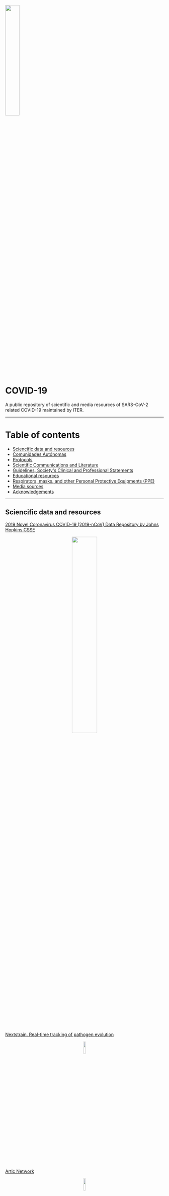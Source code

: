 <p align="left">
  <a href="https://www.iter.es" title="Instituto Tecnológico y de Energ&iacute;as Renovables (ITER) / Institute of Technology and Renewable Energy (ITER)">
    <img src="https://www.iter.es/wp-content/uploads/2016/05/logo.png" width="30%" />
  </a>
</p>

# COVID-19
A public repository of scientific and media resources of SARS-CoV-2 related COVID-19 maintained by ITER.
<hr>

# Table of contents #
<ul>
  <li><a href="#Sciencific data and resources" >Sciencific data and resources</a></li>
  <li><a href="#Comunidades Autónomas" >Comunidades Aut&oacute;nomas</a></li>
  <li><a href="#Protocols">Protocols</a></li>
  <li><a href="#Scientific Communications and Literature" >Scientific Communications and Literature</a></li>
  <li><a href="#Guidelines, Society's Clinical and Professional Statements">Guidelines, Society's Clinical and Professional Statements</a></li>
  <li><a href="#Educational resources">Educational resources</a></li>
  <li><a href="#Respirators, masks, and other Personal Protective Equipments (PPE)">Respirators, masks, and other Personal Protective Equipments (PPE)</a></li>
  <li><a href="#Media sources">Media sources</a></li>
  <li><a href="#Acknowledgements">Acknowledgements</a></li>
  </ul>
<hr>

<a name="Sciencific data and resources"></a>
## Sciencific data and resources ##
[2019 Novel Coronavirus COVID-19 (2019-nCoV) Data Repository by Johns Hopkins CSSE](https://github.com/CSSEGISandData/COVID-19)
<p align="center">
  <a href="https://github.com/CSSEGISandData/COVID-19" title="See this resource">
    <img src="https://github.com/genomicsITER/COVID-19/blob/master/JHU-CSSE_dashboard.png" width="40%" />
  </a>
</p>

[Nextstrain. Real-time tracking of pathogen evolution](https://nextstrain.org/)
<p align="center">
  <a href="https://nextstrain.org/" title="See this resource">
    <img src="https://nextstrain.org/dist/ea8c3e13e8c17436264760d638ab970e.png" width="10%" />
  </a>
</p>

[Artic Network](https://artic.network/ncov-2019)
<p align="center">
    <a href="https://artic.network/ncov-2019" title="See this resource">
      <img src="https://artic.network/assets/images/artic-logo-sticker.png" width="10%" />
    </a> 
</p>

[GISAID](https://www.gisaid.org/)
<p align="center">
    <a href="https://www.gisaid.org/" title="See this resource">
      <img src="https://www.gisaid.org/fileadmin/gisaid/img/schild.png" width="20%"/>
    </a> 
</p>

[NCBI SARS-CoV-2 (Severe acute respiratory syndrome coronavirus 2) Sequences](https://www.ncbi.nlm.nih.gov/genbank/sars-cov-2-seqs/)

[Virological](http://virological.org/)
<p align="center">
    <a href="http://virological.org/" title="See this resource">
      <img src="http://virological.org/uploads/default/original/1X/7897c4e655617c4b6fe71a98eaa97a38778f0623.png" width="20%"/>
    </a> 
</p>

[National Genomics Data Center, Beijing Institute of Genomics, Chinese Academy of Sciences](https://bigd.big.ac.cn/ncov/v2?lang=en) [Released genomes](https://bigd.big.ac.cn/ncov/release_genome)
<p align="center">
    <a href="https://bigd.big.ac.cn/ncov/v2?lang=en" title="See this resource">
      <img src="https://bigd.big.ac.cn/static/image/nsti.png" width="20%"/>
    </a> 
</p>

[EMBL-EBI COVID-19 Portal](https://www.ebi.ac.uk/covid-19)
<p align="center">
    <a href="https://www.ebi.ac.uk/covid-19" title="See this resource">
      <img src="https://github.com/genomicsITER/COVID-19/blob/master/EMBL-EBI-COVID19.png" width="30%"/>
    </a> 
</p>

[Nanopore (ONT) Novel Coronavirus information(COVID-19)](https://nanoporetech.com/about-us/news/novel-coronavirus-covid-19-information-and-updates)
<p align="center">
    <a href="https://nanoporetech.com/about-us/news/novel-coronavirus-covid-19-information-and-updates" title="See this resource">
      <img src="https://nanoporetech.com/themes/custom/nanopore/images/ont-logo.svg" width="40%"/>
    </a> 
</p>

[Clustering COVID-19 research papers](https://gclen.github.io/covid19-kaggle/plots/umap_covid-19_interactive.html)

[Análisis de los datos de COVID-19 en España, por Z Data Labs](https://zzdatalabs.com/coronavirus-es/)
<p align="center">
    <a href="https://zzdatalabs.com/coronavirus-es/" title="See this resource">
      <img src="https://zzdatalabs.com/wp-content/uploads/2019/07/Extended_headerAsset-21.png" width="40%"/>
    </a> 
</p>

[COVID-19 3D visualizer](https://www.covidvisualizer.com/)
<p align="center">
    <a href="https://www.covidvisualizer.com/" title="See this resource">
      <img src="https://github.com/genomicsITER/COVID-19/blob/master/covidvisualizer.com.png" width="30%"/>
    </a> 
</p>

[Coronavirus COVID-19 Global Cases by the Center for Systems Science and Engineering (CSSE) at Johns Hopkins University (JHU)](https://www.arcgis.com/apps/opsdashboard/index.html#/bda7594740fd40299423467b48e9ecf6)

[Uniform analysis of coronavirus and SARS-COV-2 nanopore direct RNA sequencing datasets using MasterOfPores](https://biocorecrg.github.io/covid/)

[European Centre for Disease Prevention and Control](https://data.europa.eu/euodp/en/data/dataset/covid-19-coronavirus-data)
[European Centre for Disease Prevention and Control, data](https://www.ecdc.europa.eu/en/publications-data/download-todays-data-geographic-distribution-covid-19-cases-worldwide)
<p align="center">
    <a href="https://www.ecdc.europa.eu/en/publications-data/download-todays-data-geographic-distribution-covid-19-cases-worldwide" title="See this resource">
      <img src="https://data.europa.eu/euodp/sites/all/themes/openDataPortalTheme/images/odp_en.png" width="40%"/>
    </a> 
</p>

[European Data Portal, data for Spain, Evolución de enfermedad por el coronavirus (COVID-19)](https://www.europeandataportal.eu/data/datasets?locale=en&query=covid%20&page=1&country=es)
<p align="center">
    <a href="https://www.europeandataportal.eu/data/datasets?locale=en&query=covid%20&page=1&country=es" title="See this resource">
      <img src="https://data.europa.eu/euodp/sites/all/themes/openDataPortalTheme/images/odp_en.png" width="40%"/>
    </a> 
</p>

[IHME, Institute for Health Metrics and Evaluation, USA data](https://covid19.healthdata.org/projections?sfns=mo)
<p align="center">
    <a href="https://covid19.healthdata.org/projections?sfns=mo" title="See this resource">
      <img src="https://covid19.healthdata.org/dist/images/ihme-logo.svg" width="30%"/>
    </a> 
</p>

<hr>

[Ministerio de Sanidad, España](https://www.mscbs.gob.es/profesionales/saludPublica/ccayes/alertasActual/nCov-China/home.html)
<br>
<p align="center">
    <a href="https://www.mscbs.gob.es/profesionales/saludPublica/ccayes/alertasActual/nCov-China/home.html" title="See this resource">
      <img src="https://www.mscbs.gob.es/diseno/img/BANER-CORONAVIRUS-900X100.jpg" width="60%"/>
    </a> 
</p>

[Informes MoMo (Sistema de Monitorización de la Mortalidad Diaria (Sistema MoMo) del Instituto de Salud Carlos III](https://www.isciii.es/QueHacemos/Servicios/VigilanciaSaludPublicaRENAVE/EnfermedadesTransmisibles/MoMo/Paginas/Informes-MoMo-2020.aspx)
<p align="center">
    <a href="https://www.isciii.es/QueHacemos/Servicios/VigilanciaSaludPublicaRENAVE/EnfermedadesTransmisibles/MoMo/Paginas/Informes-MoMo-2020.aspx" title="See this resource">
      <img src="https://www.isciii.es/Style%20Library/ISCIII.Portal/imagenes/LogoISCIII.svg" width="40%"/>
    </a> 
</p>

<p align="right">
  <a href="#covid-19" title="Up">
    <img src="https://github.com/genomicsITER/COVID-19/blob/master/home-icon.png" style="float: right; margin: 10px; padding: 2px;" />
  </a>
</p>

<hr>

<a name="Comunidades Autónomas"></a>
> List of institutional websites for the governments of each of the Spanish Autonomous Regions (17) and Cities (2).

Comunidades y Ciudades Aut&oacute;nomas:
<ul>

<li>
<a href="https://www.aragon.es/coronavirus" title="See this resource">Aragón</a>
</li>

<li>
<a href="https://www.asturias.es/portal/site/webasturias/menuitem.4b280f8214549ead3e2d6f77f2300030/?vgnextoid=bae12eee144c0710VgnVCM10000097030a0aRCRD&vgnextchannel=d682d22a18b6e210VgnVCM1000002f030003RCRD&i18n.http.lang=es" title="See this resource">Principado de Asturias</a>
</li>

<li>
<a href="https://sanidad.castillalamancha.es/ciudadanos/enfermedades-infecciosas/coronavirus" title="See this resource">Castilla La Mancha</a>
<a href="https://sanidad.castillalamancha.es/ciudadanos/enfermedades-infecciosas/coronavirus/actualizacion-de-casos-en-castilla-la-mancha" title="See this resource">Datos</a>
</li>

<li>
<a href="https://www.gobiernodecanarias.org/sanidad/scs/covid19" title="See this resource">Portal del GOBCAN con el seguimiento de la pandemia por SARS-Cov-2</a>
<a href="https://www3.gobiernodecanarias.org/sanidad/scs/content/dcb400c5-6504-11ea-9a8e-719d4b52bf6c/InformeCasosCOVID-19.pdf" title="See this resource">Canarias. Informes epidemiológicos de Salud Pública de la Consejería de Sanidad del Gobierno Autónomo de Canarias</a>
</li>

<li>
<a href="https://www.aspb.cat/documents/covid19-cast/" title="See this resource">Generalitat de Catalunya</a>
<a href="http://aquas.gencat.cat/ca/actualitat/ultimes-dades-coronavirus" title="See this resource">Datos</a>
</li>

<li>
<a href="http://saludcantabria.es/index.php?mact=News,cntnt01,detail,0&cntnt01articleid=2145&cntnt01origid=15&cntnt01returnid=289" title="See this resource">Cantabria</a>
</li>

<li>
<a href="https://www.ceuta.es/ceuta/index.php" title="See this resource">Ciudad Autónoma de Ceuta</a>
</li>

<li>
<a href="http://www.caib.es/sites/coronavirus/es/portada/" title="See this resource">Govern Illes Balears</a>
</li>

<li>
<a href="https://www.juntadeandalucia.es/organismos/saludyfamilias/areas/salud-vida/paginas/Nuevo_Coronavirus.html" title="See this resource">Junta de Andalucía</a>
</li>

<li>
<a href="http://www.juntaex.es/web/" title="See this resource">Junta de Extremadura</a>
</li>

<li>
<a href="https://coronavirus.sergas.gal/" title="See this resource">Xunta de Galicia</a>
</li>

<li>
<a href="https://analisis.datosabiertos.jcyl.es/pages/coronavirus/situacin-actual#situacin-actual" title="See this resource">Junta de Castilla y León. Situación epidemiológica del coronavirus en Castilla y León — Análisis de datos abiertos JCyL</a>
</li>

<li>
<a href="https://www.comunidad.madrid/servicios/salud/2019-nuevo-coronavirus" title="See this resource">Madrid</a>
</li>

<li>
<a href="https://www.melilla.es/melillaPortal/index.jsp" title="See this resource">Ciudad Autónoma de Melilla</a>
</li>

<li>
<a href="https://www.navarra.es/es/web/coronavirus/inicio" title="See this resource">Navarra</a>
<a href="https://www.navarra.es/es/web/coronavirus/situacion-actua" title="See this resource">Datos</a>
</li>

<li>
<a href="https://www.osakidetza.euskadi.eus/inicio/" title="See this resource">País Vasco</a>
</li>

<li>
<a href="http://www.carm.es/web/pagina?IDCONTENIDO=106861&IDTIPO=10&RASTRO=c$m122,70" title="See this resource">Región de Murcia</a>
</li>

<li>
<a href="https://web.larioja.org/" title="See this resource">La Rioja</a>
</i>

<li>
<a href="http://infocoronavirus.gva.es/" title="See this resource">Generalitat Valenciana</a>
</li>

</ul>

<p align="right">
  <a href="#covid-19" title="Up">
    <img src="https://github.com/genomicsITER/COVID-19/blob/master/home-icon.png" style="float: right; margin: 10px; padding: 2px;" />
  </a>
</p>

[Casos de Covid-19 en España por Comunidades Autónomas, by CJP](https://public.flourish.studio/visualisation/1693192/)

<hr>

[Instituto de Matemática Interdisciplinar de la Universitat Politécnica de Valencia (UPV) Modelling Uncertainty Quantification, Reports in PDF](https://www.imm.upv.es/covid-19/) [Modelización epidemiolgica: Informes](https://covid19.webs.upv.es/informes.html)

<p align="center">
    <a href="https://www.imm.upv.es/covid-19/" title="See this resource">
      <img src="http://covid19.webs.upv.es//IMAGES/MUNQU.png" width="20%"/>
    </a> 
</p>

[Bioinformatics Unit of Instituto de Salud Carlos III (Spain)](https://github.com/BU-ISCIII/SARS-Cov2_analysis) 

<p align="center">
    <a href="https://github.com/BU-ISCIII/SARS-Cov2_analysis" title="See this resource">
      <img src="https://github.com/BU-ISCIII/SARS-Cov2_analysis/blob/master/BU_ISCIII_logo.png" width="30%"/>
    </a> 
</p>

[SARS-CoV-2 Galaxy Project](https://github.com/galaxyproject/SARS-CoV-2) 
<p align="center">
    <a href="https://github.com/galaxyproject/SARS-CoV-2" title="See this resource">
      <img src="https://raw.githubusercontent.com/galaxyproject/SARS-CoV-2/master/genomics/img/galaxy_logo.png" width="20%"/>
    </a> 
</p>

[COVID-19 scenarios](https://neherlab.org/covid19/) 

[Imperial College London reports](https://www.imperial.ac.uk/mrc-global-infectious-disease-analysis/news--wuhan-coronavirus/) 


[NIH Coronavirus Disease 2019 Situation Summary](https://www.nih.gov/health-information/coronavirus) 
<p align="center">
    <a href="https://www.nih.gov/health-information/coronavirus" title="See this resource">
      <img src="https://www.nih.gov/sites/all/themes/nih/images/nih-logo-color.png" width="30%"/>
    </a> 
</p>

[Bioinformatics resources for SARS-CoV-2](http://www.clinbioinfosspa.es/CovidResources) 

[Coronavirus analysis tools developed by scientists at the University of Tartu, Estonia](https://koroona.ut.ee/?lang=en)

[SARS-CoV-2 Sequencing Resources](https://github.com/CDCgov/SARS-CoV-2_Sequencing) 

[COVID-19 Open Research Dataset Challenge (CORD-19)](https://www.kaggle.com/allen-institute-for-ai/CORD-19-research-challenge) 
<p align="center">
    <a href="https://www.kaggle.com/allen-institute-for-ai/CORD-19-research-challenge" title="See this resource">
      <img src="https://www.kaggle.com/static/images/site-logo.png" width="20%"/>
    </a> 
</p>

[World-o-Meter](https://www.worldometers.info/coronavirus/) 
<p align="center">
    <a href="https://www.worldometers.info/coronavirus/" title="See this resource">
      <img src="https://www.worldometers.info/img/worldometers-logo.gif" width="30%"/>
    </a> 
</p>

[How many tests for COVID-19 are being performed around the world?](https://ourworldindata.org/covid-testing) 

[Epidemic Calculator](http://gabgoh.github.io/COVID/index.html) 
<p align="center">
    <a href="http://gabgoh.github.io/COVID/index.html" title="See this resource">
      <img src="https://github.com/genomicsITER/COVID-19/blob/master/epidemic_calculator.png" width="30%"/>
    </a> 
</p>

[SARS-CoV-2 pathways](https://www.wikipathways.org/index.php/Portal:Disease/COVIDPathways) 
<p align="center">
    <a href="https://www.wikipathways.org/index.php/Portal:Disease/COVIDPathways" title="See this resource">
      <img src="https://www.wikipathways.org//skins/common/images/wplogo_125.png" width="20%"/>
    </a> 
</p>

[Evolución del coronavirus (COVID-19) en Euskadi](https://opendata.euskadi.eus/catalogo/-/evolucion-del-coronavirus-covid-19-en-euskadi/) 
<p align="center">
    <a href="https://opendata.euskadi.eus/catalogo/-/evolucion-del-coronavirus-covid-19-en-euskadi/" title="See this resource">
      <img src="https://opendata.euskadi.eus/images/w79-logo_opendata.gif" width="30%"/>
    </a> 
</p>

[CDC Morbidity and Mortality Weekly Report (MMWR) Novel Coronavirus Reports](https://www.cdc.gov/mmwr/Novel_Coronavirus_Reports.html) 

[COVID-19 R-shiny codes](https://github.com/topics/covid-19) 

[CDC Information for Laboratories RT-PCR resources](https://www.cdc.gov/coronavirus/2019-ncov/lab/index.html) 

[COVID-19 Tracker Shiny app in R](https://mentalbreaks.shinyapps.io/covid19/)

[United Against COVID-19](http://united-against-covid.org/)

[PolyMath COVID-19 dataset clearinghouse](http://michaelnielsen.org/polymath1/index.php?title=COVID-19_dataset_clearinghouse)

[Discourse Data Against Covid19](https://discourse.data-against-covid.org/)

[DataStudio International-Domestic spreading of 2019-nCoV-V4](https://datastudio.google.com/reporting/3ffd36c3-0272-4510-a140-39e288a9f15c/page/U5lCB)
<p align="center">
    <a href="https://datastudio.google.com/reporting/3ffd36c3-0272-4510-a140-39e288a9f15c/page/U5lC" title="See this resource">
      <img src="https://github.com/genomicsITER/COVID-19/blob/master/International_Domestic_SpreadingCOVID-19.png" width="30%"/>
    </a> 
</p>

[CSVS Babelomics Collaborative Spanish Variant Server to visualize polimorphisms in the Spanish population in genes related with COVIDー19](https://twitter.com/CSVS_es/status/1244286199243603972)

[Jupyter R notebook for prediction modelling of Covid-19 data. Predictive modelling of 2019-nCov outbreak data in Canary Islands. Departamento de Matemáticas, Estadística e Investigación Operativa, ULL](https://github.com/ULL-STAT/covid19_model)
<p align="center">
    <a href="https://github.com/ULL-STAT/covid19_model" title="See this resource">
      <img src="https://github.com/genomicsITER/COVID-19/blob/master/COVID-19_ULL.png" width="30%"/>
    </a> 
</p>


<p align="right">
  <a href="#covid-19" title="Up">
    <img src="https://github.com/genomicsITER/COVID-19/blob/master/home-icon.png" style="float: right; margin: 10px; padding: 2px;" />
  </a>
</p>

<hr>

<a name="Protocols"></a>
## Protocols ##

[Shared SARS-COV-2 DIAGNOSTIC PIPELINES at FinDX](https://www.finddx.org/covid-19/pipeline/)
<p align="center">
    <a href="https://www.finddx.org/covid-19/pipeline/" title="See this resource">
      <img src="https://www.finddx.org/wp-content/themes/find/img/logo_header.svg" width="15%"/>
    </a> 
</p>

[WHO Coronavirus disease (COVID-19) technical guidance: Laboratory testing for 2019-nCoV in humans (Updated March 25, 2020)](https://www.who.int/emergencies/diseases/novel-coronavirus-2019/technical-guidance/laboratory-guidance) [In-house developed molecular assays, not validated, probably still under development, but not necessarily updated here](https://www.who.int/docs/default-source/coronaviruse/whoinhouseassays.pdf?sfvrsn=de3a76aa_2)

<ul>
<li>
<a href="http://ivdc.chinacdc.cn/kyjz/202001/t20200121_211337.html" title="See this resorce">China CDC Primers and probes for detection 2019-nCoV (24 January 2020)</a>
  </li>
<li>
<a href="https://www.who.int/docs/default-source/coronaviruse/protocol-v2-1.pdf?sfvrsn=a9ef618c_2" title="See this resorce">Diagnostic detection of Wuhan coronavirus 2019 by real-time RT-PCR – Charité, Berlin Germany (17 January 2020)</a>
  </li>
<li>
<a href="https://www.who.int/docs/default-source/coronaviruse/peiris-protocol-16-1-20.pdf?sfvrsn=af1aac73_4" title="See this resorce">Detection of 2019 novel coronavirus (2019-nCoV) in suspected human cases by RT-PCR – Hong Kong University (23 January 2020)</a>
  </li>
<li>
<a href="https://www.who.int/docs/default-source/coronaviruse/conventional-rt-pcr-followed-by-sequencing-for-detection-of-ncov-rirl-nat-inst-health-t.pdf?sfvrsn=42271c6d_4" title="See this resorce">PCR and sequencing protocol for 2019-nCoV - Department of Medical Sciences, Ministry of Public Health, Thailand (Updated 28 January 2020)</a>
  </li>
<li>
<a href="https://www.who.int/docs/default-source/coronaviruse/method-niid-20200123-2.pdf?sfvrsn=fbf75320_7" title="See this resorce">PCR and sequencing protocols for 2019-nCoV- National Institute of Infectious Diseases Japan (24 January 2020)</a>
  </li>
<li>
<a href="https://www.fda.gov/media/134922/download" title="See this resorce">US CDC Real-Time RT-PCR Panel for Detection 2019-Novel Coronavirus (28 January 2020)</a>
  </li>
<li>
<a href="https://www.who.int/docs/default-source/coronaviruse/uscdcrt-pcr-panel-primer-probes.pdf?sfvrsn=fa29cb4b_2" title="See this resorce">US CDC panel primer and probes– U.S. CDC, USA (28 January 2020)</a>
  </li>
<li>
<a href="https://www.who.int/docs/default-source/coronaviruse/real-time-rt-pcr-assays-for-the-detection-of-sars-cov-2-institut-pasteur-paris.pdf?sfvrsn=3662fcb6_2" title="See this resorce">Real-time RT-PCR assays for the detection of SARS-CoV-2 Institut Pasteur, Paris (2 March 2020)</a>
  </li>
</ul>
  
[RT-qPCR detection of SARS-CoV-2 RNA from patient nasopharyngeal swab using Qiagen RNEasy kits or directly via omission of an extraction step](https://www.biorxiv.org/content/10.1101/2020.03.20.001008v1) 

[Broad Institute](https://www.broadinstitute.org/files/publications/special/COVID-19%20detection%20(updated).pdf) 


[Analytical sensibility and specificity of two RT-qPCR protocols for SARS-CoV-2 detection performed in an automated workflow](https://www.medrxiv.org/content/10.1101/2020.03.07.20032326v1) 

[NIID Japan](https://www.niid.go.jp/niid/en/2019-ncov-e/9334-ncov-vir3-2.html)
[Detection of second case of 2019-nCoV infection in Japan](https://www.niid.go.jp/niid/en/examination.html)

[USA CDC Center for Disease and Control Coronavirus Disease 2019 (COVID-19)](https://www.cdc.gov/coronavirus/2019-ncov/lab/index.html?CDC_AA_refVal=https%3A%2F%2Fwww.cdc.gov%2Fcoronavirus%2F2019-ncov%2Flab%2Frt-pcr-detection-instructions.html) 
[RT-PCR protocol](https://www.fda.gov/media/134922/download) 

[Chinese Center for Disease and Control and Prevention](http://www.chinacdc.cn/en/COVID19/)
[China CDC Real-time RT-PCR protocol](http://www.chinacdc.cn/en/COVID19/202003/P020200323390496137554.pdf)

<p align="right">
  <a href="#covid-19" title="Up">
    <img src="https://github.com/genomicsITER/COVID-19/blob/master/home-icon.png" style="float: right; margin: 10px; padding: 2px;" />
  </a>
</p>

<hr>

<a name="Scientific Communications and Literature"></a>
## Scientific Communications and Literature
> Reminder. Notice that a number of these papers might be preliminary reports that have not been peer-reviewed. 
> They should not be regarded as conclusive, guide clinical practice/health-related behavior, or be reported in news media as established information.
<br />

[SemanticScholar COVID-19 Open Research Dataset (CORD-19)](https://pages.semanticscholar.org/coronavirus-research)
<p align="center">
    <a href="https://pages.semanticscholar.org/coronavirus-research" title="See this resource">
      <img src="https://github.com/genomicsITER/COVID-19/blob/master/CORD-19.png" width="40%"/>
    </a> 
</p>

[Early warnings of novel coronavirus from genomic epidemiology and the global open scientific response](https://bedford.io/blog/genomic-epi-for-ncov-response/) 

[A Novel Coronavirus from Patients with Pneumonia in China, 2019](https://www.nejm.org/doi/10.1056/NEJMoa2001017) 

[Novel 2019 coronavirus genome](http://virological.org/t/novel-2019-coronavirus-genome/319) 

[Early Transmission Dynamics in Wuhan, China, of Novel Coronavirus–Infected Pneumonia](https://www.nejm.org/doi/full/10.1056/NEJMoa2001316) 

[Aerosol and Surface Stability of SARS-CoV-2 as Compared with SARS-CoV-1](https://www.nejm.org/doi/full/10.1056/NEJMc2004973) 

[A pneumonia outbreak associated with a new coronavirus of probable bat origin](https://www.nature.com/articles/s41586-020-2012-7?WT.ec_id=NATURE-20200312) 

[Research and Development on Therapeutic Agents and Vaccines for COVID-19 and Related Human Coronavirus Diseases](https://pubs.acs.org/doi/10.1021/acscentsci.0c00272) 

[A new coronavirus associated with human respiratory disease in China](https://www.nature.com/articles/s41586-020-2008-3?WT.ec_id=NATURE-20200312) 

[Rational use of face masks in the COVID-19 pandemic](https://www.thelancet.com/journals/lanres/article/PIIS2213-2600(20)30134-X) 

[Three Emerging Coronaviruses in Two Decades
The Story of SARS, MERS, and Now COVID-19](https://academic.oup.com/ajcp/article/153/4/420/5735509) 

[Genomic characterisation and epidemiology of 2019 novel coronavirus: implications for virus origins and receptor binding](https://www.sciencedirect.com/science/article/pii/S0140673620302518) 

[Characteristics of pediatric SARS-CoV-2 infection and potential evidence for persistent fecal viral shedding](https://doi.org/10.1038/s41591-020-0817-4) 

[A contingency plan for the management of the 2019 novel coronavirus outbreak in neonatal intensive care units](https://www.thelancet.com/journals/lanchi/article/PIIS2352-4642(20)30040-7/fulltext) 

[Managing neonates with respiratory failure due to SARS-CoV-2](https://www.thelancet.com/journals/lanchi/article/PIIS2352-4642(20)30073-0/fulltext) 

[Clinical course and risk factors for mortality of adult inpatients with COVID-19 in Wuhan, China: a retrospective cohort study](https://www.thelancet.com/journals/lancet/article/PIIS0140-6736(20)30566-3/fulltext) 

[Clinical Features of 69 Cases with Coronavirus Disease 2019 in Wuhan,China](https://doi.org/10.1093/cid/ciaa272) 

[Coronavirus Disease 2019: Coronaviruses and Blood Safety](https://doi.org/10.1016/j.tmrv.2020.02.003) 

[COVID-19: what is next for public health?](https://doi.org/10.1016/S0140-6736(20)30374-3) 

[Transmission of 2019-nCoV Infection from an Asymptomatic Contact in Germany](https://www.nejm.org/doi/full/10.1056/NEJMc2001468) 

[Understanding of COVID-19 based on current evidence](https://www.ncbi.nlm.nih.gov/pubmed/32096567) 

[Aerosol and Surface Stability of SARS-CoV-2 as Compared with SARS-CoV-1](https://www.nejm.org/doi/full/10.1056/NEJMc2004973) 

[Clinical Characteristics of Coronavirus Disease 2019 in China](https://www.nejm.org/doi/full/10.1056/NEJMoa2002032) 

[A Trial of Lopinavir–Ritonavir in Adults Hospitalized with Severe Covid-19](https://www.nejm.org/doi/full/10.1056/NEJMoa2001282) 

[CDC Coronavirus Disease 2019 (COVID-19) publications](https://www.cdc.gov/coronavirus/2019-ncov/publications.html) 

[Positive RT-PCR Test Results in Patients Recovered From COVID-19](https://jamanetwork.com/journals/jama/fullarticle/2762452) 

[Detection of 2019 novel coronavirus (2019-nCoV) by real-time RT-PCR](https://www.eurosurveillance.org/content/10.2807/1560-7917.ES.2020.25.3.2000045) 

[Molecular Diagnosis of a Novel Coronavirus (2019-nCoV) Causing an Outbreak of Pneumonia](https://academic.oup.com/clinchem/advance-article/doi/10.1093/clinchem/hvaa029/5719336) 

[NIID National Institute for Infectious Diseases Manual for the Detection of Pathogen 2019-nCoV](https://www.niid.go.jp/niid/en/examination/9493-labmanual-en.html) 

[Coronavirus Disease 2019 (COVID-19) in Italy](https://jamanetwork.com/journals/jama/fullarticle/2763401) 

[Case-Fatality Rate and Characteristics of Patients Dying in Relation to COVID-19 in Italy](https://jamanetwork.com/journals/jama/fullarticle/2763667) 

[Critical Care Utilization for the COVID-19 Outbreak in Lombardy, Italy. Early Experience and Forecast During an Emergency Response](https://jamanetwork.com/journals/jama/fullarticle/2763188)

[Detection of SARS-CoV-2 in Different Types of Clinical Specimens](https://jamanetwork.com/journals/jama/fullarticle/2762997) 

[OVID-19 in Singapore—Current Experience: Critical Global Issues That Require Attention and Action](https://jamanetwork.com/journals/jama/fullarticle/2761890)

[Coronavirus Disease 2019 and Influenza](https://jamanetwork.com/journals/jama/fullarticle/2762386) 

[Coronavirus Infections—More Than Just the Common Cold](https://jamanetwork.com/journals/jama/fullarticle/2759815) 

[Direct RNA nanopore sequencing of full-length coronavirus genomes provides novel insights into structural variants and enables modification analysis](https://europepmc.org/article/MED/31439691) 

[Diagnosis of Acute Respiratory Syndrome Coronavirus 2 Infection by Detection of Nucleocapsid Protein](https://www.medrxiv.org/content/10.1101/2020.03.07.20032524v2)

[Direct RNA sequencing and early evolution of SARS-CoV-2](https://www.biorxiv.org/content/10.1101/2020.03.05.976167v1)

[Clinical course and risk factors for mortality of adult inpatients with COVID-19 in Wuhan, China: a retrospective cohort study](https://www.thelancet.com/journals/lancet/article/PIIS0140-6736(20)30566-3/fulltext)

[Transcriptional Inhibition of Host Viral Entry Proteins as a Therapeutic Strategy for SARS-CoV-2](https://www.preprints.org/manuscript/202003.0360/v1)

[Human leukocyte antigen susceptibility map for SARS-CoV-2](https://www.medrxiv.org/content/10.1101/2020.03.22.20040600v1)

[An international comparison of the second derivative of COVID-19 deaths after implementation of social distancing measures](https://www.medrxiv.org/content/10.1101/2020.03.25.20041475v1)

[Estimating the number of infections and the impact of nonpharmaceutical interventions on COVID-19 in 11 European countries](https://www.imperial.ac.uk/media/imperial-college/medicine/sph/ide/gida-fellowships/Imperial-College-COVID19-Europe-estimates-and-NPI-impact-30-03-2020.pdf)

[Susceptibility of ferrets, cats, dogs, and different domestic animals to SARS-coronavirus-2](https://www.biorxiv.org/content/10.1101/2020.03.30.015347v1)

[https://www.medrxiv.org/content/10.1101/2020.02.26.20028373v1.full.pdf](https://www.medrxiv.org/content/10.1101/2020.02.26.20028373v1)

[Development of a Laboratory-safe and Low-cost Detection Protocol for SARS-CoV-2 of the Coronavirus Disease 2019 (COVID-19)](http://www.en-journal.org/journal/view.html?doi=10.5607/en20009)

[Analytical sensibility and specificity of two RT-qPCR protocols for SARS-CoV-2 detection performed in an automated workflow](https://www.medrxiv.org/content/10.1101/2020.03.07.20032326v1)

[Clinical and virological data of the first cases of COVID-19 in Europe: a case series](https://www.sciencedirect.com/science/article/pii/S1473309920302000?via%3Dihub)

[SARS-CoV-2 detection from nasopharyngeal swab samples without RNA extraction](https://www.biorxiv.org/content/10.1101/2020.03.28.013508v1)

[Nature Special Report. Special report: The simulations driving the world’s response to COVID-19. How epidemiologists rushed to model the coronavirus pandemic](https://www.nature.com/articles/d41586-020-01003-6)

<p align="right">
  <a href="#covid-19" title="Up">
    <img src="https://github.com/genomicsITER/COVID-19/blob/master/home-icon.png" style="float: right; margin: 10px; padding: 2px;" />
  </a>
</p>

<hr>

<a name="Guidelines, Society's Clinical and Professional Statements"></a>
## Guidelines
> A colection of guides and documents from different natianal and international institutions with means to protect people againts COVID-19, including biosafety guidelines, decontamination recommendations and risks, etc. 
> The opinions expressed in there do not reflect ITER institutional position.

[WHO - Laboratory Biosafety Manual - Third Edition](https://www.who.int/csr/resources/publications/biosafety/WHO_CDS_CSR_LYO_2004_11/en/) 

[SemiSyuc]() 
https://semicyuc.org/covid-19/#Documentos
[Plan de Contingencia para los Servicios de Medicina Intensiva frente a la pandemia COVID-19](https://semicyuc.org/wp-content/uploads/2020/03/Plan-Contingencia-COVID-19.pdf) 

[Recommended Guidance for Extended Use and Limited Reuse of N95 Filtering Facepiece Respirators in Healthcare Settings](https://www.cdc.gov/niosh/topics/hcwcontrols/recommendedguidanceextuse.html)

[Recomendaciones Institucionales de la Sociedad Española de Enfermedades Infeccionas y Microbiología Clínica (SEIMC)](https://seimc.org/documentos-cientificos/recomendaciones-institucionales) 

[Documento de posicionamiento de la SEIMC sobre el diagnstico microbiológo de COVID-19](https://seimc.org/contenidos/documentoscientificos/recomendaciones/seimc-rc-2020-Posicionamiento_SEIMC_diagnostico_microbiologico_COVID19.pdf)

[USA CDC Clean & Disinfect
Interim Recommendations for US Households with Suspected/Confirmed Coronavirus Disease 2019](https://www.cdc.gov/coronavirus/2019-ncov/prepare/cleaning-disinfection.html) 

[WHO Laboratory biosafety guidance related to coronavirus disease (COVID-19) interim guidance, 19 March 2020:](https://apps.who.int/iris/handle/10665/331500)
<p align="center">
    <a href="https://apps.who.int/iris/handle/10665/331500" title="See this resource">
      <img src="https://apps.who.int/iris/themes/WHO//images/en/who_logo.svg" width="30%"/>
    </a> 
</p>

[Novel Coronavirus (COVID-19): The American Thoracic Society (ATS) Response](https://www.thoracic.org/professionals/clinical-resources/disease-related-resources/novel-coronavirus.php)
<p align="center">
    <a href="https://www.thoracic.org/professionals/clinical-resources/disease-related-resources/novel-coronavirus.php" title="See this resource">
      <img src="https://www.thoracic.org/_files/images/logoats.jpg" width="40%"/>
    </a> 
</p>

[CEN and CENELEC make European standards available to help prevent the COVID-19 contagion](https://www.cencenelec.eu/News/Press_Releases/Pages/PR-2020-003.aspx)
<p align="center">
    <a href="https://www.cencenelec.eu/News/Press_Releases/Pages/PR-2020-003.aspx" title="See this resource">
      <img src="https://www.cencenelec.eu/_layouts/1033/STYLES/CENCENELECResponsive/img/device-cen-cenelec.gif" width="40%"/>
    </a> 
</p>

[European CDC, Considerations relating to social distancing measures in response to COVID-19 – second update](https://www.ecdc.europa.eu/en/publications-data/considerations-relating-social-distancing-measures-response-covid-19-second)
<p align="center">
    <a href="https://www.ecdc.europa.eu/en/publications-data/considerations-relating-social-distancing-measures-response-covid-19-second" title="See this resource">
      <img src="https://www.ecdc.europa.eu/profiles/custom/ecdc/themes/anthrax/images/logo-ecdc.png" width="25%"/>
    </a> 
</p>


<p align="right">
  <a href="#covid-19" title="Up">
    <img src="https://github.com/genomicsITER/COVID-19/blob/master/home-icon.png" style="float: right; margin: 10px; padding: 2px;" />
  </a>
</p>

<hr>

<a name="Educational resources"></a>
## Educational resources ##
[Harvard Medical School MEDICAL STUDENT COVID-19 CURRICULUM](https://docs.google.com/document/d/13JfRRw1GEIKz4JCde8WcQBCHnu-7nn11P_z0dHov1eA/preview#)

[#AprendeBioinformáticaEnCasa](https://bioinfogp.cnb.csic.es/courses/quedateencasa/)

[Bioinformatics Training Resources for Experimentalists (and Friends)](https://jasondk.github.io/bioinformatics-edu/)

[Czech campaign #masks4all](https://docs.google.com/document/u/0/d/1EWpWmyjzM4sNBF-7jp_1Y9a-pqiRg0wakGXy7kj11RA/mobilebasic)
[We need #masks4all, in Youtube](https://youtu.be/BoDwXwZXsDI)

[IAEA International Atomic Energy Agency webinar, COVID-19 and chest CT: protocol and dose optimization](https://www.iaea.org/resources/webinar/covid-19-and-chest-ct-protocol-and-dose-optimization)
<p align="center">
    <a href="https://www.iaea.org/resources/webinar/covid-19-and-chest-ct-protocol-and-dose-optimization" title="See this resource">
      <img src="https://www.iaea.org/sites/default/files/iaea-logo.png" width="40%"/>
    </a> 
</p>

<p align="right">
  <a href="#covid-19" title="Up">
    <img src="https://github.com/genomicsITER/COVID-19/blob/master/home-icon.png" style="float: right; margin: 10px; padding: 2px;" />
  </a>
</p>

<hr>

<a name="Respirators, masks, and other Personal Protective Equipments (PPE)"></a>
## Respirators, masks, and other Personal Protective Equipments (PPE)
> A selection of websites to understand what a respirator or a mask is, and what are the differences between the different personal protective equipments.

[N95 Respirators and Surgical Masks (Face Masks)](https://www.fda.gov/medical-devices/personal-protective-equipment-infection-control/n95-respirators-and-surgical-masks-face-masks)

[Comparison of nanoparticle filtration performance of NIOSH-approved and CE-marked particulate filtering facepiece respirators](https://www.ncbi.nlm.nih.gov/pubmed/19261695)
https://www.ncbi.nlm.nih.gov/pubmed/19261695

[Comparison of FFP2, KN95, and N95 and Other Filtering Facepiece Respirator Classes](https://multimedia.3m.com/mws/media/1791500O/comparison-ffp2-kn95-n95-filtering-facepiece-respirator-classes-tb.pdf) 

[Ventilators are in high demand for Covid-19 patients. How do they work?](https://www.statnews.com/2020/03/30/covid-19-ventilators-how-they-work/)

<p align="right">
  <a href="#covid-19" title="Up">
    <img src="https://github.com/genomicsITER/COVID-19/blob/master/home-icon.png" style="float: right; margin: 10px; padding: 2px;" />
  </a>
</p>

<hr>

<a name="Media sources"></a>
## Media sources
> Selected media articles because of their informative content.
> The opinions expressed in there do not reflect ITER institutional position.

[Financial Times](https://www.ft.com/coronavirus-latest) 

[Example of a device using UV-C for decontamination](https://www.tmghealthtech.com/rds-32) 

[Example of a Rapid Bio Decontamination Service, from Bioquell](https://www.bioquell.com/life-sciences/systems-and-services/decontamination/?lang=en-uk) 

[How did Spain get its coronavirus response so wrong?](https://www.theguardian.com/world/2020/mar/26/spain-coronavirus-response-analysis)

[Mount Sinai to Begin the Transfer of COVID-19 Antibodies into Critically Ill Patients](https://inside.mountsinai.org/blog/mount-sinai-to-begin-the-transfer-of-covid-19-antibodies-into-critically-ill-patients/)

[Los sesgos que engañan al cerebro durante la pandemia, El País](https://elpais.com/ciencia/2020-03-26/los-sesgos-que-enganan-al-cerebro-durante-la-pandemia.html) 

[The Ibuprofen Debate Reveals the Danger of Covid-19 Rumors](https://www.wired.com/story/the-ibuprofen-debate-reveals-the-danger-of-covid-19-rumors/) 

[Rockefeller-Led Team Launches Initiative to Study COVID-19 Genetic Vulnerability (GenomeWeb)](https://www.genomeweb.com/infectious-disease/rockefeller-led-team-launches-initiative-study-covid-19-genetic-vulnerability)

[El Cabildo de Tenerife aporta una máquina de análisis de COVID-19](http://www.diariodetenerife.info/el-cabildo-de-tenerife-aporta-una-maquina-de-analisis-de-covid-19-que-hace-50-pruebas-por-hora/)

[COVID-19: Why we should all wear masks — There is new scientific rationale](https://medium.com/@Cancerwarrior/covid-19-why-we-should-all-wear-masks-there-is-new-scientific-rationale-280e08ceee71)

[Over 24,000 coronavirus research papers are now available in one place](https://www.technologyreview.com/s/615367/coronavirus-24000-research-papers-available-open-data/)

[How sewage could reveal true scale of coronavirus outbreak](https://www.nature.com/articles/d41586-020-00973-x)

[Why It’s So Freaking Hard To Make A Good COVID-19 Model](https://fivethirtyeight.com/features/why-its-so-freaking-hard-to-make-a-good-covid-19-model/)

[NYT, Bad News Wrapped in Protein: Inside the Coronavirus Genome](https://www.nytimes.com/interactive/2020/04/03/science/coronavirus-genome-bad-news-wrapped-in-protein.html)

<p align="right">
  <a href="#covid-19" title="Up">
    <img src="https://github.com/genomicsITER/COVID-19/blob/master/home-icon.png" style="float: right; margin: 10px; padding: 2px;" />
  </a>
</p>

<hr>

<a name="Acknowledgements"></a>
## Acknowledgements ##
> Section to highlight the contributors of many links within this repository.
> Want to share your relevant links? Place a Direct Message to @resocios in Twitter.
<ul>
  <li>Agust&iacute;n Valenzuela Fern&aacute;ndez (ULL)</li>
  <li>Carlos Javier P&eacute;rez Gonz&aacute;lez (ULL)</li>
  <li>Mar&iacute;a López P&eacute;rez (FIMERALL-SEGAI, ULL)</li>
  <li>Jos&eacute; Luis Roda (ULL)</i>
  <li>Marcos Colebrook Santamar&iacute;a (ULL)</li)
  <li>Carlos Flores Infante (FIISC, ITER)</li>
</ul>

<p align="right">
  <a href="#covid-19" title="Up">
    <img src="https://github.com/genomicsITER/COVID-19/blob/master/home-icon.png" style="float: right; margin: 10px; padding: 2px;" />
  </a>
</p>

<hr>
Last update: 00:02 GMT - April 5, 2020 (by JM)
